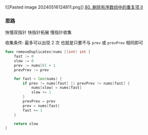 ![[Pasted image 20240516124811.png]]
[80. 删除有序数组中的重复项 II](https://leetcode.cn/problems/remove-duplicates-from-sorted-array-ii/)

### 思路
快慢双指针
快指针拓展
慢指针收集

收集条件: 最多可以出现 2 次
也就是只要不与 `prev` 或 `prevPrev` 相同即可

```go
func removeDuplicates(nums []int) int {
	fast := 0
	slow := 0
	prev := nums[0] + 1
	prevPrev := prev

	for fast < len(nums) {
		if prev != nums[fast] || prevPrev != nums[fast] {
			nums[slow] = nums[fast]
			slow += 1
		}
		prevPrev = prev
		prev = nums[fast]
		fast += 1
	}

	return slow
}
```
